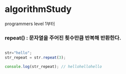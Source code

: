 # algorithmStudy
programmers level 1부터 


### repeat() : 문자열을 주어진 횟수만큼 반복해 반환한다. 

```javascript

str="hello";
str_repeat = str.repeat(3);

console.log(str_repeat); // hellohellohello


```
